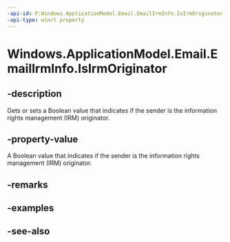 ```yaml
---
-api-id: P:Windows.ApplicationModel.Email.EmailIrmInfo.IsIrmOriginator
-api-type: winrt property
---
```


<!-- Property syntax
public bool IsIrmOriginator { get;  set; }
-->

# Windows.ApplicationModel.Email.EmailIrmInfo.IsIrmOriginator

## -description
Gets or sets a Boolean value that indicates if the sender is the information rights management (IRM) originator.

## -property-value
A Boolean value that indicates if the sender is the information rights management (IRM) originator.

## -remarks

## -examples

## -see-also
